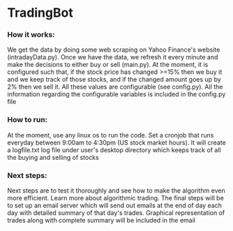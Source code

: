 # TradingBot

<h3>How it works:</h3>
We get the data by doing some web scraping on Yahoo Finance's website (intradayData.py). Once we have the data, we refresh it every minute and make the decisions to either buy or sell (main.py). At the moment, it is configured such that, if the stock price has changed >=15% then we buy it and we keep track of those stocks, and if the changed amount goes up by 2% then we sell it. All these values are configurable (see config.py). All the information regarding the configurable variables is included in the config.py file

<h3>How to run:</h3>
At the moment, use any linux os to run the code. Set a cronjob that runs everyday between 9:00am to 4:30pm (US stock market hours). It will create a logfile.txt log file under user's desktop directory which keeps track of all the buying and selling of stocks

<h3>Next steps:</h3> 

Next steps are to test it thoroughly and see how to make the algorithm even more efficient. Learn more about algorithmic trading. The final steps will be to set up an email server which will send out emails at the end of day each day with detailed summary of that day's trades. Graphical representation of trades along with complete summary will be included in the email

